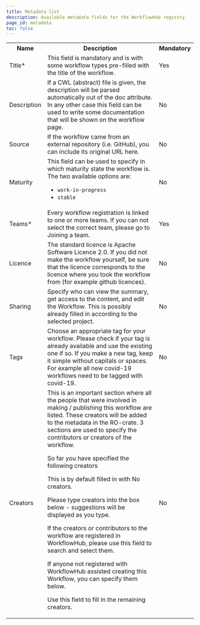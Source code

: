 ```yaml
---
title: Metadata list
description: Available metadata fields for the WorkflowHub registry.
page_id: metadata
toc: false
---
```


<table>
    <tr>
        <th>Name</th>
        <th>Description</th>
        <th>Mandatory</th>
    </tr>
    <tr id="title">
        <td>Title*</td>
        <td>This field is mandatory and is with some workflow types pre-filled with the title of the workflow.</td>
        <td>Yes</td>
    </tr>
    <tr id="description">
        <td>Description</td>
        <td>If a CWL (abstract) file is given, the description will be parsed automatically out of the doc attribute. In any other case this field can be used to write some documentation that will be shown on the workflow page.</td>
        <td>No</td>
    </tr>
    <tr id="source">
        <td>Source</td>
        <td>If the workflow came from an external repository (i.e. GitHub), you can include its original URL here.</td>
        <td>No</td>
    </tr>
    <tr id="maturity">
        <td>Maturity</td>
        <td>This field can be used to specify in which maturity state the workflow is. The two available options are:
            <ul>
                <li><code>work-in-progress</code></li>
                <li><code>stable</code></li>
            </ul>
        </td>
        <td>No
        </td>
    </tr>
    <tr id="teams">
        <td>Teams*</td>
        <td>Every workflow registration is linked to one or more teams. If you can not select the correct team, please go to Joining a team.
        </td>
        <td>Yes</td>
    </tr>
    <tr id="licence">
        <td>Licence
        </td>
        <td>The standard licence is Apache Software Licence 2.0. If you did not make the workflow yourself, be sure that the licence corresponds to the licence where you took the workflow from (for example github licences).
        </td>
        <td>No
        </td>
    </tr>
    <tr id="sharing">
        <td>Sharing
        </td>
        <td>Specify who can view the summary, get access to the content, and edit the Workflow. This is possibly already filled in according to the selected project.
        </td>
        <td>No
        </td>
    </tr>
    <tr id="tags">
        <td>Tags
        </td>
        <td>Choose an appropriate tag for your workflow. Please check if your tag is already available and use the existing one if so. If you make a new tag, keep it simple without capitals or spaces. For example all new covid-19 workflows need to be tagged with covid-19.
        </td>
        <td>No
        </td>
    </tr>
    <tr id="creators">
        <td>Creators</td>
        <td>This is an important section where all the people that were involved in making / publishing this workflow are listed. These creators will be added to the metadata in the RO-crate. 3 sections are used to specify the contributors or creators of the workflow.
            <p>So far you have specified the following creators</p>
            <p>This is by default filled in with No creators.</p>
            <p>Please type creators into the box below - suggestions will be displayed as you type.</p>
            <p>If the creators or contributors to the workflow are registered in WorkflowHub, please use this field to search and select them.</p>
            <p>If anyone not registered with WorkflowHub assisted creating this Workflow, you can specify them below.</p>
            <p>Use this field to fill in the remaining creators.</p>
        </td>
        <td>No</td>
    </tr>
</table>
